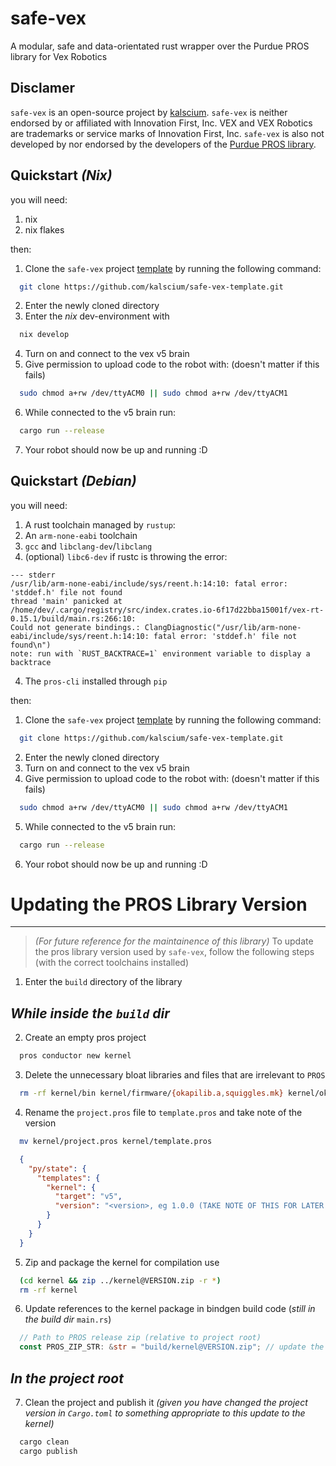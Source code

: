 # safe-vex
A modular, safe and data-orientated rust wrapper over the Purdue PROS library for Vex Robotics

## Disclamer
`safe-vex` is an open-source project by [kalscium](https://github.com/kalscium). `safe-vex` is neither endorsed by or affiliated with Innovation First, Inc. VEX and VEX Robotics are trademarks or service marks of Innovation First, Inc. `safe-vex` is also not developed by nor endorsed by the developers of the [Purdue PROS library](https://github.com/purduesigbots/pros).

## Quickstart *(Nix)*
you will need:
1. nix
2. nix flakes

then:
1. Clone the `safe-vex` project [template](https://github.com/kalscium/safe-vex-template) by running the following command:
  ```sh
    git clone https://github.com/kalscium/safe-vex-template.git
  ```
2. Enter the newly cloned directory
3. Enter the *nix* dev-environment with
  ```sh
    nix develop
  ```
4. Turn on and connect to the vex v5 brain
5. Give permission to upload code to the robot with: (doesn't matter if this fails)
  ```sh
    sudo chmod a+rw /dev/ttyACM0 || sudo chmod a+rw /dev/ttyACM1
  ```
6. While connected to the v5 brain run:
  ```sh
    cargo run --release
  ```
7. Your robot should now be up and running :D

## Quickstart *(Debian)*
you will need:
1. A rust toolchain managed by `rustup`:
2. An `arm-none-eabi` toolchain
3. `gcc` and `libclang-dev`/`libclang`
4. (optional) `libc6-dev` if rustc is throwing the error:
```
--- stderr
/usr/lib/arm-none-eabi/include/sys/reent.h:14:10: fatal error: 'stddef.h' file not found
thread 'main' panicked at /home/dev/.cargo/registry/src/index.crates.io-6f17d22bba15001f/vex-rt-0.15.1/build/main.rs:266:10:
Could not generate bindings.: ClangDiagnostic("/usr/lib/arm-none-eabi/include/sys/reent.h:14:10: fatal error: 'stddef.h' file not found\n")
note: run with `RUST_BACKTRACE=1` environment variable to display a backtrace
```
4. The `pros-cli` installed through `pip`

then:
1. Clone the `safe-vex` project [template](https://github.com/kalscium/safe-vex-template) by running the following command:
  ```sh
    git clone https://github.com/kalscium/safe-vex-template.git
  ```
2. Enter the newly cloned directory
3. Turn on and connect to the vex v5 brain
4. Give permission to upload code to the robot with: (doesn't matter if this fails)
  ```sh
    sudo chmod a+rw /dev/ttyACM0 || sudo chmod a+rw /dev/ttyACM1
  ```
5. While connected to the v5 brain run:
  ```sh
    cargo run --release
  ```
6. Your robot should now be up and running :D

# Updating the PROS Library Version
---
> *(For future reference for the maintainence of this library)*
To update the pros library version used by `safe-vex`, follow the following steps (with the correct toolchains installed)
1. Enter the `build` directory of the library
## *While inside the `build` dir*
2. Create an empty pros project
  ```sh
    pros conductor new kernel
  ```
3. Delete the unnecessary bloat libraries and files that are irrelevant to `PROS`
  ```sh
    rm -rf kernel/bin kernel/firmware/{okapilib.a,squiggles.mk} kernel/okapi
  ```
4. Rename the `project.pros` file to `template.pros` and take note of the version
  ```sh
    mv kernel/project.pros kernel/template.pros
  ```
  ```json
    {
      "py/state": {
        "templates": {
          "kernel": {
            "target": "v5",
            "version": "<version>, eg 1.0.0 (TAKE NOTE OF THIS FOR LATER STEPS)",
          }
        }
      }
    }
  ```
5. Zip and package the kernel for compilation use
  ```sh
    (cd kernel && zip ../kernel@VERSION.zip -r *)
    rm -rf kernel
  ```
6. Update references to the kernel package in bindgen build code (*still in the build dir* `main.rs`)
  ```rust
    // Path to PROS release zip (relative to project root)
    const PROS_ZIP_STR: &str = "build/kernel@VERSION.zip"; // update the vesrion
  ```
## *In the project root*
7. Clean the project and publish it *(given you have changed the project version in `Cargo.toml` to something appropriate to this update to the kernel)*
  ```sh
    cargo clean
    cargo publish
  ```

